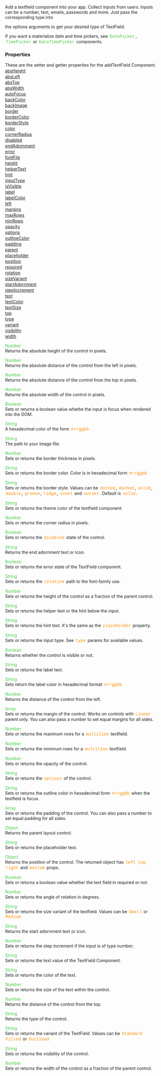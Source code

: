 Add a textfield component into your app. Collect inputs from users. Inputs can be a number, text, emails, passwords and more. Just pass the corresponding type into

 the options arguments to get your desired type of TextField.

 If you want a materialize date and time pickers, see <span style="color:#4c4; font-family:Courier, monospace; font-size:100%; padding:0px 2px;">DatePicker</span>, <span style="color:#4c4; font-family:Courier, monospace; font-size:100%; padding:0px 2px;">TimePicker</span> or <span style="color:#4c4; font-family:Courier, monospace; font-size:100%; padding:0px 2px;">DateTimePicker</span> components.

<style>.samp { margin-top: 2px; } </style><h3>Properties</h3>These are the setter and getter properties for the addTextField Component.
<div class="samp"><a href="#absheight-0" data-transition="pop" data-rel="popup" class="ui-link">absHeight </a></div><div class="samp"><a href="#absleft-5" data-transition="pop" data-rel="popup" class="ui-link">absLeft </a></div><div class="samp"><a href="#abstop-10" data-transition="pop" data-rel="popup" class="ui-link">absTop </a></div><div class="samp"><a href="#abswidth-15" data-transition="pop" data-rel="popup" class="ui-link">absWidth </a></div><div class="samp"><a href="#autofocus-20" data-transition="pop" data-rel="popup" class="ui-link">autoFocus </a></div><div class="samp"><a href="#backcolor-25" data-transition="pop" data-rel="popup" class="ui-link">backColor </a></div><div class="samp"><a href="#backimage-30" data-transition="pop" data-rel="popup" class="ui-link">backImage </a></div><div class="samp"><a href="#border-35" data-transition="pop" data-rel="popup" class="ui-link">border </a></div><div class="samp"><a href="#bordercolor-40" data-transition="pop" data-rel="popup" class="ui-link">borderColor </a></div><div class="samp"><a href="#borderstyle-45" data-transition="pop" data-rel="popup" class="ui-link">borderStyle </a></div><div class="samp"><a href="#color-50" data-transition="pop" data-rel="popup" class="ui-link">color </a></div><div class="samp"><a href="#cornerradius-55" data-transition="pop" data-rel="popup" class="ui-link">cornerRadius </a></div><div class="samp"><a href="#disabled-60" data-transition="pop" data-rel="popup" class="ui-link">disabled </a></div><div class="samp"><a href="#endadornment-65" data-transition="pop" data-rel="popup" class="ui-link">endAdornment </a></div><div class="samp"><a href="#error-70" data-transition="pop" data-rel="popup" class="ui-link">error </a></div><div class="samp"><a href="#fontfile-75" data-transition="pop" data-rel="popup" class="ui-link">fontFile </a></div><div class="samp"><a href="#height-80" data-transition="pop" data-rel="popup" class="ui-link">height </a></div><div class="samp"><a href="#helpertext-85" data-transition="pop" data-rel="popup" class="ui-link">helperText </a></div><div class="samp"><a href="#hint-90" data-transition="pop" data-rel="popup" class="ui-link">hint </a></div><div class="samp"><a href="#inputtype-95" data-transition="pop" data-rel="popup" class="ui-link">inputType </a></div><div class="samp"><a href="#isvisible-100" data-transition="pop" data-rel="popup" class="ui-link">isVisible </a></div><div class="samp"><a href="#label-105" data-transition="pop" data-rel="popup" class="ui-link">label </a></div><div class="samp"><a href="#labelcolor-110" data-transition="pop" data-rel="popup" class="ui-link">labelColor </a></div><div class="samp"><a href="#left-115" data-transition="pop" data-rel="popup" class="ui-link">left </a></div><div class="samp"><a href="#margins-120" data-transition="pop" data-rel="popup" class="ui-link">margins </a></div><div class="samp"><a href="#maxrows-125" data-transition="pop" data-rel="popup" class="ui-link">maxRows </a></div><div class="samp"><a href="#minrows-130" data-transition="pop" data-rel="popup" class="ui-link">minRows </a></div><div class="samp"><a href="#opacity-135" data-transition="pop" data-rel="popup" class="ui-link">opacity </a></div><div class="samp"><a href="#options-140" data-transition="pop" data-rel="popup" class="ui-link">options </a></div><div class="samp"><a href="#outlinecolor-145" data-transition="pop" data-rel="popup" class="ui-link">outlineColor </a></div><div class="samp"><a href="#padding-150" data-transition="pop" data-rel="popup" class="ui-link">padding </a></div><div class="samp"><a href="#parent-155" data-transition="pop" data-rel="popup" class="ui-link">parent </a></div><div class="samp"><a href="#placeholder-160" data-transition="pop" data-rel="popup" class="ui-link">placeholder </a></div><div class="samp"><a href="#position-165" data-transition="pop" data-rel="popup" class="ui-link">position </a></div><div class="samp"><a href="#required-170" data-transition="pop" data-rel="popup" class="ui-link">required </a></div><div class="samp"><a href="#rotation-175" data-transition="pop" data-rel="popup" class="ui-link">rotation </a></div><div class="samp"><a href="#sizevariant-180" data-transition="pop" data-rel="popup" class="ui-link">sizeVariant </a></div><div class="samp"><a href="#startadornment-185" data-transition="pop" data-rel="popup" class="ui-link">startAdornment </a></div><div class="samp"><a href="#stepincrement-190" data-transition="pop" data-rel="popup" class="ui-link">stepIncrement </a></div><div class="samp"><a href="#text-195" data-transition="pop" data-rel="popup" class="ui-link">text </a></div><div class="samp"><a href="#textcolor-200" data-transition="pop" data-rel="popup" class="ui-link">textColor </a></div><div class="samp"><a href="#textsize-205" data-transition="pop" data-rel="popup" class="ui-link">textSize </a></div><div class="samp"><a href="#top-210" data-transition="pop" data-rel="popup" class="ui-link">top </a></div><div class="samp"><a href="#type-215" data-transition="pop" data-rel="popup" class="ui-link">type </a></div><div class="samp"><a href="#variant-220" data-transition="pop" data-rel="popup" class="ui-link">variant </a></div><div class="samp"><a href="#visibility-225" data-transition="pop" data-rel="popup" class="ui-link">visibility </a></div><div class="samp"><a href="#width-230" data-transition="pop" data-rel="popup" class="ui-link">width </a></div>
<div data-role="popup" id="absheight-0" class="ui-content"><p><span style="color:#4c4;">Number</span><br>Returns the absolute height of the control in pixels.</p></div><div data-role="popup" id="absleft-5" class="ui-content"><p><span style="color:#4c4;">Number</span><br>Returns the absolute distance of the control from the left in pixels.</p></div><div data-role="popup" id="abstop-10" class="ui-content"><p><span style="color:#4c4;">Number</span><br>Returns the absolute distance of the control from the top in pixels.</p></div><div data-role="popup" id="abswidth-15" class="ui-content"><p><span style="color:#4c4;">Number</span><br>Returns the absolute width of the control in pixels.</p></div><div data-role="popup" id="autofocus-20" class="ui-content"><p><span style="color:#4c4;">Boolean</span><br>Sets or returns a boolean value whethe the input is focus when rendered into the DOM.</p></div><div data-role="popup" id="backcolor-25" class="ui-content"><p><span style="color:#4c4;">String</span><br>A hexadecimal color of the form <span style="color:#fb8c00; font-family:Courier&#44; monospace; font-size:100%; padding:0px 2px;">#rrggbb</span></p></div><div data-role="popup" id="backimage-30" class="ui-content"><p><span style="color:#4c4;">String</span><br>The path to your image file.</p></div><div data-role="popup" id="border-35" class="ui-content"><p><span style="color:#4c4;">Number</span><br>Sets or returns the border thickness in pixels.</p></div><div data-role="popup" id="bordercolor-40" class="ui-content"><p><span style="color:#4c4;">String</span><br>Sets or returns the border color. Color is in hexadecimal form <span style="color:#fb8c00; font-family:Courier&#44; monospace; font-size:100%; padding:0px 2px;">#rrggbb</span></p></div><div data-role="popup" id="borderstyle-45" class="ui-content"><p><span style="color:#4c4;">String</span><br>Sets or returns the border style. Values can be <span style="color:#fb8c00; font-family:Courier&#44; monospace; font-size:100%; padding:0px 2px;">dotted</span>&#44; <span style="color:#fb8c00; font-family:Courier&#44; monospace; font-size:100%; padding:0px 2px;">dashed</span>&#44; <span style="color:#fb8c00; font-family:Courier&#44; monospace; font-size:100%; padding:0px 2px;">solid</span>&#44; <span style="color:#fb8c00; font-family:Courier&#44; monospace; font-size:100%; padding:0px 2px;">double</span>&#44; <span style="color:#fb8c00; font-family:Courier&#44; monospace; font-size:100%; padding:0px 2px;">groove</span>&#44; <span style="color:#fb8c00; font-family:Courier&#44; monospace; font-size:100%; padding:0px 2px;">ridge</span>&#44; <span style="color:#fb8c00; font-family:Courier&#44; monospace; font-size:100%; padding:0px 2px;">inset</span> and <span style="color:#fb8c00; font-family:Courier&#44; monospace; font-size:100%; padding:0px 2px;">outset</span>. Default is <span style="color:#fb8c00; font-family:Courier&#44; monospace; font-size:100%; padding:0px 2px;">solid</span>.</p></div><div data-role="popup" id="color-50" class="ui-content"><p><span style="color:#4c4;">String</span><br>Sets or returns the theme color of the textfield component.</p></div><div data-role="popup" id="cornerradius-55" class="ui-content"><p><span style="color:#4c4;">Number</span><br>Sets or returns the corner radius in pixels.</p></div><div data-role="popup" id="disabled-60" class="ui-content"><p><span style="color:#4c4;">Boolean</span><br>Sets or returns the <span style="color:#fb8c00; font-family:Courier&#44; monospace; font-size:100%; padding:0px 2px;">disabled</span> state of the control.</p></div><div data-role="popup" id="endadornment-65" class="ui-content"><p><span style="color:#4c4;">String</span><br>Returns the end adornment text or icon.</p></div><div data-role="popup" id="error-70" class="ui-content"><p><span style="color:#4c4;">Boolean</span><br>Sets or returns the error state of the TextField component.</p></div><div data-role="popup" id="fontfile-75" class="ui-content"><p><span style="color:#4c4;">String</span><br>Sets or returns the <span style="color:#fb8c00; font-family:Courier&#44; monospace; font-size:100%; padding:0px 2px;">relative</span> path to the font-family use.</p></div><div data-role="popup" id="height-80" class="ui-content"><p><span style="color:#4c4;">Number</span><br>Sets or returns the height of the control as a fraction of the parent control.</p></div><div data-role="popup" id="helpertext-85" class="ui-content"><p><span style="color:#4c4;">String</span><br>Sets or returns the helper text or the hint below the input.</p></div><div data-role="popup" id="hint-90" class="ui-content"><p><span style="color:#4c4;">String</span><br>Sets or returns the hint text. It's the same as the <span style="color:#fb8c00; font-family:Courier&#44; monospace; font-size:100%; padding:0px 2px;">placeholder</span> property.</p></div><div data-role="popup" id="inputtype-95" class="ui-content"><p><span style="color:#4c4;">String</span><br>Sets or returns the input type. See <span style="color:#fb8c00; font-family:Courier&#44; monospace; font-size:100%; padding:0px 2px;">type</span> params for available values.</p></div><div data-role="popup" id="isvisible-100" class="ui-content"><p><span style="color:#4c4;">Boolean</span><br>Returns whether the control is visible or not.</p></div><div data-role="popup" id="label-105" class="ui-content"><p><span style="color:#4c4;">String</span><br>Sets or returns the label text.</p></div><div data-role="popup" id="labelcolor-110" class="ui-content"><p><span style="color:#4c4;">String</span><br>Sets return the label color in hexadecimal format <span style="color:#fb8c00; font-family:Courier&#44; monospace; font-size:100%; padding:0px 2px;">#rrggbb</span></p></div><div data-role="popup" id="left-115" class="ui-content"><p><span style="color:#4c4;">Number</span><br>Returns the distance of the control from the left.</p></div><div data-role="popup" id="margins-120" class="ui-content"><p><span style="color:#4c4;">Array</span><br>Sets or returns the margin of the control. Works on controls with <span style="color:#fb8c00; font-family:Courier&#44; monospace; font-size:100%; padding:0px 2px;">Linear</span> parent only. You can also pass a number to set equal margins for all sides.</p></div><div data-role="popup" id="maxrows-125" class="ui-content"><p><span style="color:#4c4;">Number</span><br>Sets or returns the maximum rows for a <span style="color:#fb8c00; font-family:Courier&#44; monospace; font-size:100%; padding:0px 2px;">multiline</span> textfield.</p></div><div data-role="popup" id="minrows-130" class="ui-content"><p><span style="color:#4c4;">Number</span><br>Sets or returns the minimum rows for a <span style="color:#fb8c00; font-family:Courier&#44; monospace; font-size:100%; padding:0px 2px;">multiline</span> textfield.</p></div><div data-role="popup" id="opacity-135" class="ui-content"><p><span style="color:#4c4;">Number</span><br>Sets or returns the opacity of the control.</p></div><div data-role="popup" id="options-140" class="ui-content"><p><span style="color:#4c4;">String</span><br>Sets or returns the <span style="color:#fb8c00; font-family:Courier&#44; monospace; font-size:100%; padding:0px 2px;">options</span> of the control.</p></div><div data-role="popup" id="outlinecolor-145" class="ui-content"><p><span style="color:#4c4;">String</span><br>Sets or returns the outline color in hexadecimal form <span style="color:#fb8c00; font-family:Courier&#44; monospace; font-size:100%; padding:0px 2px;">#rrggbb</span> when the textfield is focus.</p></div><div data-role="popup" id="padding-150" class="ui-content"><p><span style="color:#4c4;">Array</span><br>Sets or returns the padding of the control. You can also pass a number to set equal padding for all sides.</p></div><div data-role="popup" id="parent-155" class="ui-content"><p><span style="color:#4c4;">Object</span><br>Returns the parent layout control.</p></div><div data-role="popup" id="placeholder-160" class="ui-content"><p><span style="color:#4c4;">String</span><br>Sets or returns the placeholder text.</p></div><div data-role="popup" id="position-165" class="ui-content"><p><span style="color:#4c4;">Object</span><br>Returns the position of the control. The returned object has <span style="color:#fb8c00; font-family:Courier&#44; monospace; font-size:100%; padding:0px 2px;">left</span> <span style="color:#fb8c00; font-family:Courier&#44; monospace; font-size:100%; padding:0px 2px;">top</span> <span style="color:#fb8c00; font-family:Courier&#44; monospace; font-size:100%; padding:0px 2px;">right</span> and <span style="color:#fb8c00; font-family:Courier&#44; monospace; font-size:100%; padding:0px 2px;">bottom</span> props.</p></div><div data-role="popup" id="required-170" class="ui-content"><p><span style="color:#4c4;">Boolean</span><br>Sets or returns a boolean value whether the text field in required or not.</p></div><div data-role="popup" id="rotation-175" class="ui-content"><p><span style="color:#4c4;">Number</span><br>Sets or returns the angle of rotation in degrees.</p></div><div data-role="popup" id="sizevariant-180" class="ui-content"><p><span style="color:#4c4;">String</span><br>Sets or returns the size variant of the textfield. Values can be <span style="color:#fb8c00; font-family:Courier&#44; monospace; font-size:100%; padding:0px 2px;">Small</span> or <span style="color:#fb8c00; font-family:Courier&#44; monospace; font-size:100%; padding:0px 2px;">Medium</span></p></div><div data-role="popup" id="startadornment-185" class="ui-content"><p><span style="color:#4c4;">String</span><br>Returns the start adornment text or icon.</p></div><div data-role="popup" id="stepincrement-190" class="ui-content"><p><span style="color:#4c4;">Number</span><br>Sets or returns the step increment if the input is of type number;</p></div><div data-role="popup" id="text-195" class="ui-content"><p><span style="color:#4c4;">String</span><br>Sets or returns the text value of the TextField Component.</p></div><div data-role="popup" id="textcolor-200" class="ui-content"><p><span style="color:#4c4;">String</span><br>Sets or returns the color of the text.</p></div><div data-role="popup" id="textsize-205" class="ui-content"><p><span style="color:#4c4;">Number</span><br>Sets or returns the size of the text within the control.</p></div><div data-role="popup" id="top-210" class="ui-content"><p><span style="color:#4c4;">Number</span><br>Returns the distance of the control from the top.</p></div><div data-role="popup" id="type-215" class="ui-content"><p><span style="color:#4c4;">String</span><br>Returns the type of the control.</p></div><div data-role="popup" id="variant-220" class="ui-content"><p><span style="color:#4c4;">String</span><br>Sets or returns the variant of the TextField. Values can be <span style="color:#fb8c00; font-family:Courier&#44; monospace; font-size:100%; padding:0px 2px;">Standard</span> <span style="color:#fb8c00; font-family:Courier&#44; monospace; font-size:100%; padding:0px 2px;">Filled</span> or <span style="color:#fb8c00; font-family:Courier&#44; monospace; font-size:100%; padding:0px 2px;">Outlined</span></p></div><div data-role="popup" id="visibility-225" class="ui-content"><p><span style="color:#4c4;">String</span><br>Sets or returns the visibility of the control.</p></div><div data-role="popup" id="width-230" class="ui-content"><p><span style="color:#4c4;">Number</span><br>Sets or returns the width of the control as a fraction of the parent control.</p></div>